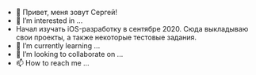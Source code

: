 - 👋 Привет, меня зовут Сергей!
- 👀 I’m interested in ...
- Начал изучать iOS-разработку в сентябре 2020. Сюда выкладываю свои проекты, а также некоторые тестовые задания.
- 🌱 I’m currently learning ...
- 💞️ I’m looking to collaborate on ...
- 📫 How to reach me ...

<!---
FansyMan/FansyMan is a ✨ special ✨ repository because its `README.md` (this file) appears on your GitHub profile.
You can click the Preview link to take a look at your changes.
--->
